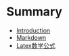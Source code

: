 # Summary

* [Introduction](README.md)
* [Markdown](markdown.md)
* [Latex数学公式](tools/latex_equation.md)

